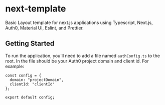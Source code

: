 # next-template
Basic Layout template for next.js applications using Typescript, Next.js, Auth0, Material UI, Eslint, and Prettier.

## Getting Started
To run the application, you'll need to add a file named `authConfig.ts` to the root. In the file should be your Auth0 project domain and client id. For example:
```
const config = {
  domain: "projectDomain",
  clientId: "clientId"
};

export default config;
```
